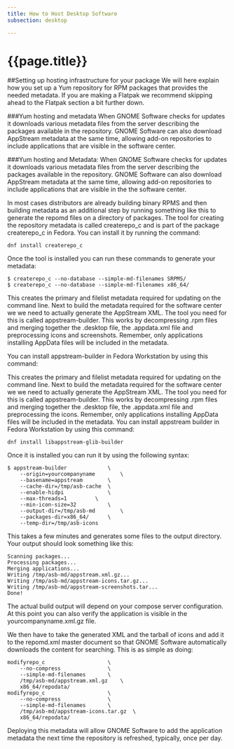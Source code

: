 ```yaml
---
title: How to Host Desktop Software
subsection: desktop

---
```


# {{page.title}}

##Setting up hosting infrastructure for your package
We will here explain how you set up a Yum repository for RPM packages that provides the needed metadata. If you are making a Flatpak we recommend skipping ahead to the Flatpak section a bit further down.

###Yum hosting and metadata
When GNOME Software checks for updates it downloads various metadata files from the server describing the packages available in the repository. GNOME Software can also download AppStream metadata at the same time, allowing add-on repositories to include applications that are visible in the software center.

###Yum hosting and Metadata:
When GNOME Software checks for updates it downloads various metadata files from the server describing the packages available in the repository. GNOME Software can also download AppStream metadata at the same time, allowing add-on repositories to include applications that are visible in the the software center.

In most cases distributors are already building binary RPMS and then building metadata as an additional step by running something like this to generate the repomd files on a directory of packages. The tool for creating the repository metadata is called createrepo_c and is part of the package createrepo_c in Fedora. You can install it by running the command:

	dnf install createrepo_c

Once the tool is installed you can run these commands to generate your metadata: 

	$ createrepo_c --no-database --simple-md-filenames SRPMS/
	$ createrepo_c --no-database --simple-md-filenames x86_64/

This creates the primary and filelist metadata required for updating on the command line. Next to build the metadata required for the software center we we need to actually generate the AppStream XML. The tool you need for this is called appstream-builder. This works by decompressing .rpm files and merging together the .desktop file, the .appdata.xml file and preprocessing icons and screenshots. Remember, only applications installing AppData files will be included in the metadata.

You can install appstream-builder in Fedora Workstation by using this command:

This creates the primary and filelist metadata required for updating on the command line. Next to build the metadata required for the software center we we need to actually generate the AppStream XML. The tool you need for this is called appstream-builder. This works by decompressing .rpm files and merging together the .desktop file, the .appdata.xml file and preprocessing the icons. Remember, only applications installing AppData files will be included in the metadata.
You can install appstream builder in Fedora Workstation by using this command:

	dnf install libappstream-glib-builder

Once it is installed you can run it by using the following syntax:

	$ appstream-builder				\
		--origin=yourcompanyname		\
		--basename=appstream		\
		--cache-dir=/tmp/asb-cache	\
		--enable-hidpi				\
		--max-threads=1			\
		--min-icon-size=32			\
		--output-dir=/tmp/asb-md		\
		--packages-dir=x86_64/		\
		--temp-dir=/tmp/asb-icons
This takes a few minutes and generates some files to the output directory.  Your output should look something like this:

	Scanning packages...
	Processing packages...
	Merging applications...
	Writing /tmp/asb-md/appstream.xml.gz...
	Writing /tmp/asb-md/appstream-icons.tar.gz...
	Writing /tmp/asb-md/appstream-screenshots.tar...
	Done!


The actual build output will depend on your compose server configuration. At this point you can also verify the application is visible in the yourcompanyname.xml.gz file.

We then have to take the generated XML and the tarball of icons and add it to the repomd.xml master document so that GNOME Software automatically downloads the content for searching. This is as simple as doing:

	modifyrepo_c					\
		--no-compress				\
		--simple-md-filenames		\
		/tmp/asb-md/appstream.xml.gz	\
		x86_64/repodata/
	modifyrepo_c					\
		--no-compress				\
		--simple-md-filenames		\
		/tmp/asb-md/appstream-icons.tar.gz	\
		x86_64/repodata/
		
Deploying this metadata will allow GNOME Software to add the application metadata the next time the repository is refreshed, typically, once per day.
